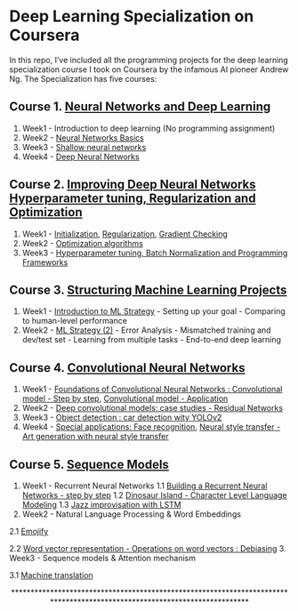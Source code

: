 # Deep Learning Specialization on Coursera 

In this repo, I’ve included all the programming projects for the deep learning specialization course I took on Coursera by the infamous AI pioneer Andrew Ng. The Specialization has five courses: 

 ## Course 1. [Neural Networks and Deep Learning](https://www.youtube.com/watch?v=CS4cs9xVecg&list=PLkDaE6sCZn6Ec-XTbcX1uRg2_u4xOEky0)
 
1. Week1 - Introduction to deep learning (No programming assignment)
2. Week2 - [Neural Networks Basics](https://github.com/tyonas9/Deep-Learning-Specialization-on-Coursera/blob/master/Neural%20Networks%20%26%20Deep%20Learning/Logistic%20Regression%20with%20a%20Neural%20Network%20mindset.ipynb)
3. Week3 - [Shallow neural networks](https://github.com/tyonas9/Deep-Learning-Specialization-on-Coursera/blob/master/Neural%20Networks%20%26%20Deep%20Learning/Planar%20data%20classification%20with%20one%20hidden%20layer.ipynb)
4. Week4 - [Deep Neural Networks](https://github.com/tyonas9/Deep-Learning-Specialization-on-Coursera/blob/master/Neural%20Networks%20%26%20Deep%20Learning/Deep%20Neural%20Network%20-%20Application.ipynb)

## Course 2. [Improving Deep Neural Networks Hyperparameter tuning, Regularization and Optimization](https://www.youtube.com/watch?v=1waHlpKiNyY&list=PLkDaE6sCZn6Hn0vK8co82zjQtt3T2Nkqc)

1. Week1 - [Initialization](https://github.com/tyonas9/Deep-Learning-Specialization-on-Coursera/blob/master/Improving%20Deep%20Neural%20Networks%20:%20Hyperparameter%20tunning%2C%20Regularization%20%26%20Optimization/Initialization.ipynb), 
        [Regularization](https://github.com/tyonas9/Deep-Learning-Specialization-on-Coursera/blob/master/Improving%20Deep%20Neural%20Networks%20:%20Hyperparameter%20tunning%2C%20Regularization%20%26%20Optimization/Regularization.ipynb), 
        [Gradient Checking](https://github.com/tyonas9/Deep-Learning-Specialization-on-Coursera/blob/master/Improving%20Deep%20Neural%20Networks%20:%20Hyperparameter%20tunning%2C%20Regularization%20%26%20Optimization/Gradient%20Checking.ipynb) 
2. Week2 - [Optimization algorithms](https://github.com/tyonas9/Deep-Learning-Specialization-on-Coursera/blob/master/Improving%20Deep%20Neural%20Networks%20:%20Hyperparameter%20tunning%2C%20Regularization%20%26%20Optimization/Optimization%20methods.ipynb)
3. Week3 - [Hyperparameter tuning, Batch Normalization and Programming Frameworks](https://github.com/tyonas9/Deep-Learning-Specialization-on-Coursera/blob/master/Improving%20Deep%20Neural%20Networks%20:%20Hyperparameter%20tunning%2C%20Regularization%20%26%20Optimization/Optimization%20methods.ipynb)

## Course 3. [Structuring Machine Learning Projects](https://www.youtube.com/watch?v=dFX8k1kXhOw&list=PLkDaE6sCZn6E7jZ9sN_xHwSHOdjUxUW_b)

1. Week1 - [Introduction to ML Strategy](https://github.com/tyonas9/Deep-Learning-Specialization-on-Coursera/blob/master/Structuring%20Machine%20Learning%20Projects/Week%201%20Quiz%20-%20Bird%20recognition%20in%20the%20city%20of%20Peacetopia%20(case%20study).md)
         - Setting up your goal
         - Comparing to human-level performance
2. Week2 - [ML Strategy (2)](https://github.com/tyonas9/Deep-Learning-Specialization-on-Coursera/blob/master/Structuring%20Machine%20Learning%20Projects/Week%202%20Quiz%20-%20Autonomous%20driving%20(case%20study).md)
         - Error Analysis
         - Mismatched training and dev/test set
         - Learning from multiple tasks
         - End-to-end deep learning
         
 ## Course 4. [Convolutional Neural Networks](https://www.youtube.com/watch?v=ArPaAX_PhIs&list=PLkDaE6sCZn6Gl29AoE31iwdVwSG-KnDzF)
 
 1. Week1 - [Foundations of Convolutional Neural Networks : Convolutional model - Step by step](https://github.com/tyonas9/Deep-Learning-Specialization-on-Coursera/blob/master/Convolutional%20Neural%20Networks/week_one%20:%20Foundations%20of%20Convolutional%20Neural%20Networks/%20Convolution%20model%20-%20Step%20by%20Step%20-%20v2.ipynb), 
 [Convolutional model - Application](https://github.com/tyonas9/Deep-Learning-Specialization-on-Coursera/blob/master/Convolutional%20Neural%20Networks/week_one%20:%20Foundations%20of%20Convolutional%20Neural%20Networks/Convolution%20model%20-%20Application%20-%20v1.ipynb)
 2. Week2 - [Deep convolutional models: case studies - Residual Networks](https://github.com/tyonas9/Deep-Learning-Specialization-on-Coursera/blob/master/Convolutional%20Neural%20Networks/Week_two%20:%20Deep%20Convolutional%20Models%20:%20Case%20Studies/Residual%20Networks%20-%20v1.ipynb) 
 3. Week3 - [Object detection : car detection wity YOLOv2](https://github.com/tyonas9/Deep-Learning-Specialization-on-Coursera/blob/master/Convolutional%20Neural%20Networks/Week_three%20:%20Object%20Detection/Autonomous%20driving%20application%20-%20Car%20detection%20-%20v1.ipynb)
 4. Week4 - [Special applications: Face recognition](https://github.com/tyonas9/Deep-Learning-Specialization-on-Coursera/blob/master/Convolutional%20Neural%20Networks/Week_four%20:%20Special%20applications%20:%20Face%20recognition%20%26%20Neural%20style%20transfer/Face%20Recognition/Face%20Recognition%20for%20the%20Happy%20House%20-%20v2.ipynb), 
 [Neural style transfer - Art generation with neural style transfer](https://github.com/tyonas9/Deep-Learning-Specialization-on-Coursera/blob/master/Convolutional%20Neural%20Networks/Week_four%20:%20Special%20applications%20:%20Face%20recognition%20%26%20Neural%20style%20transfer/Neural%20style%20transfer/Art%20Generation%20with%20Neural%20Style%20Transfer%20-%20v1.ipynb)
 
 ## Course 5. [Sequence Models](https://www.youtube.com/watch?v=DejHQYAGb7Q&list=PLkDaE6sCZn6F6wUI9tvS_Gw1vaFAx6rd6)
 1. Week1 - Recurrent Neural Networks
     1.1 [Building a Recurrent Neural Networks - step by step](https://github.com/tyonas9/Deep-Learning-Specialization-on-Coursera/blob/master/Squence%20models/Week_one/Building%20a%20Recurrent%20Neural%20Network/Building%20a%20Recurrent%20Neural%20Network%20-%20Step%20by%20Step%20-%20v1.ipynb)
     1.2 [Dinosaur Island - Character Level Language Modeling](https://github.com/tyonas9/Deep-Learning-Specialization-on-Coursera/blob/master/Squence%20models/Week_one/Dinosaur%20Island%20-%20Character%20level%20Language%20Modeling/Dinosaurus%20Island%20--%20Character%20level%20language%20model%20final%20-%20v3.ipynb)
     1.3 [Jazz improvisation with LSTM](https://github.com/tyonas9/Deep-Learning-Specialization-on-Coursera/blob/master/Squence%20models/Week_one/Jazz%20Improvisation%20with%20LSTM/Jazz%20improvisation%20with%20LSTM%20-%20v1.ipynb)
 2. Week2 - Natural Language Processing & Word Embeddings
  
  2.1 [Emojify](https://github.com/tyonas9/Deep-Learning-Specialization-on-Coursera/blob/master/Squence%20models/Week_two/Natural%20Langauage%20Processing%20%26%20Word%20Embeddings/Emojify/Emojify%20-%20v2.ipynb)
  
  2.2 [Word vector representation - Operations on word vectors : Debiasing](https://github.com/tyonas9/Deep-Learning-Specialization-on-Coursera/blob/master/Squence%20models/Week_two/Natural%20Langauage%20Processing%20%26%20Word%20Embeddings/Word%20vector%20representation/Operations%20on%20word%20vectors%20-%20v2.ipynb)
 3. Week3 - Sequence models & Attention mechanism
  
  3.1 [Machine translation](https://github.com/tyonas9/Deep-Learning-Specialization-on-Coursera/blob/master/Squence%20models/Week_three/Machine%20translation/Neural%20machine%20translation%20with%20attention%20-%20v2.ipynb)
     
 
<p align="center"> **************************************************************************************************************************</p>
